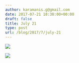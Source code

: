 ```yaml
---
author: karamanis.g@gmail.com
date: 2017-07-21 18:38:00+00:00
draft: false
title: July 21
type: post
url: /blog/2017/7/july-21
---
```




  
   ![](https://images.squarespace-cdn.com/content/v1/4f3f61bae4b063b909445965/1500658920056-NE8LNYPMWELQ3HWOHKR6/ke17ZwdGBToddI8pDm48kJUlZr2Ql5GtSKWrQpjur5t7gQa3H78H3Y0txjaiv_0fDoOvxcdMmMKkDsyUqMSsMWxHk725yiiHCCLfrh8O1z5QPOohDIaIeljMHgDF5CVlOqpeNLcJ80NK65_fV7S1UfNdxJhjhuaNor070w_QAc94zjGLGXCa1tSmDVMXf8RUVhMJRmnnhuU1v2M8fLFyJw/IMG_1918.jpg?format=original)

  

  
   ![](https://images.squarespace-cdn.com/content/v1/4f3f61bae4b063b909445965/1500658918828-WKO04YU2E11AZ133IGJB/ke17ZwdGBToddI8pDm48kJUlZr2Ql5GtSKWrQpjur5t7gQa3H78H3Y0txjaiv_0fDoOvxcdMmMKkDsyUqMSsMWxHk725yiiHCCLfrh8O1z5QPOohDIaIeljMHgDF5CVlOqpeNLcJ80NK65_fV7S1UfNdxJhjhuaNor070w_QAc94zjGLGXCa1tSmDVMXf8RUVhMJRmnnhuU1v2M8fLFyJw/IMG_1919.jpg?format=original)

  


